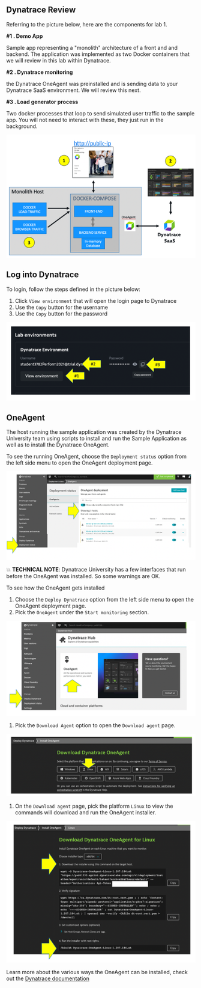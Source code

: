 ## Dynatrace Review

Referring to the picture below, here are the components for lab 1.

**#1 . Demo App**

Sample app representing a "monolith" architecture of a front and and backend.  The application was implemented as two Docker containers that we will review in this lab within Dynatrace.

**#2 . Dynatrace monitoring**

the Dynatrace OneAgent was preinstalled and is sending data to your Dynatrace SaaS environment.  We will review this next.

**#3 . Load generator process**

Two docker processes that loop to send simulated user traffic to the sample app.  You will not need to interact with these, they just run in the background.

![image](../../../assets/images/lab1-setup.png)


## Log into Dynatrace 

To login, follow the steps defined in the picture below:

1. Click `View environment` that will open the login page to Dynatrace
1. Use the `Copy` button for the username
2. Use the `Copy` button for the password

![image](../../../assets/images/lab1-open-dynatrace.png)

## OneAgent

The host running the sample application was created by the Dynatrace University team using scripts to install and run the Sample Application as well as to install the Dynatrace OneAgent.

To see the running OneAgent, choose the `Deployment status` option from the left side menu to open the OneAgent deployment page.

![image](../../../assets/images/lab1-deployment-status.png)

💥 **TECHNICAL NOTE**: Dynatrace University has a few interfaces that run before the OneAgent was installed. So some warnings are OK.

To see how the OneAgent gets installed

1. Choose the `Deploy Dynatrace` option from the left side menu to open the OneAgent deployment page. 
1. Pick the `OneAgent` under the `Start monitoring` section.

![image](../../../assets/images/lab1-deploy-dynatrace.png)

1. Pick the `Download Agent` option to open the `Download agent` page.

![image](../../../assets/images/lab1-download-dynatrace.png)

1. On the `Download agent` page, pick the platform `Linux` to view the commands will download and run the OneAgent installer.  

![image](../../../assets/images/lab1-install-dynatrace.png)

Learn more about the various ways the OneAgent can be installed, check out the [Dynatrace documentation](https://www.dynatrace.com/support/help/setup-and-configuration/dynatrace-oneagent/)


